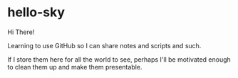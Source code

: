 # hello-sky


Hi There!

Learning to use GitHub so I can share notes and scripts and such. 


If I store them here for all the world to see, perhaps I'll be motivated enough to clean them up and make them presentable.
